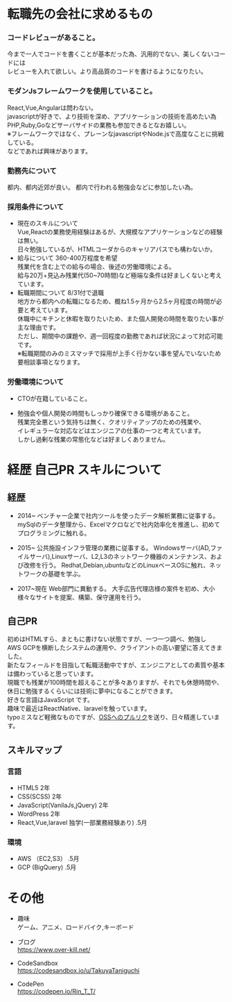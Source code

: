 # 転職先の会社に求めるもの

### コードレビューがあること。
今まで一人でコードを書くことが基本だった為、汎用的でない、美しくないコードには  
レビューを入れて欲しい。より高品質のコードを書けるようになりたい。  

### モダンJsフレームワークを使用していること。
React,Vue,Angularは問わない。  
javascriptが好きで、より技術を深め、アプリケーションの技術を高めたい為  
PHP,Ruby,Goなどサーバサイドの業務も参加できるとなお嬉しい。  
※フレームワークではなく、プレーンなjavascriptやNode.jsで高度なことに挑戦
している。  
などであれば興味があります。  

### 勤務先について
都内、都内近郊が良い。
都内で行われる勉強会などに参加したい為。

### 採用条件について
- 現在のスキルについて  
    Vue,Reactの業務使用経験はあるが、大規模なアプリケーションなどの経験は無い。  
    日々勉強しているが、HTMLコーダからのキャリアパスでも構わないか。  
- 給与について
    360-400万程度を希望  
    残業代を含む上での給与の場合、後述の労働環境による。  
    給与20万+見込み残業代(50~70時間)など極端な条件は好ましくないと考えています。  
- 転職期間について
    8/31付で退職  
    地方から都内への転職になるため、概ね1.5ヶ月から2.5ヶ月程度の時間が必要と考えています。  
    休職中にキチンと休暇を取りたいため、また個人開発の時間を取りたい事が主な理由です。  
    ただし、期間中の課題や、週一回程度の勤務であれば状況によって対応可能です。  
    ※転職期間のみのミスマッチで採用が上手く行かない事を望んでいないため要相談事項となります。

### 労働環境について
- CTOが在籍していること。

- 勉強会や個人開発の時間もしっかり確保できる環境があること。  
残業完全悪という気持ちは無く、クオリティアップのための残業や、  
イレギュラーな対応などはエンジニアの仕事の一つと考えています。  
しかし過剰な残業の常態化などは好ましくありません。  



# 経歴 自己PR スキルについて

## 経歴
- 2014~
ベンチャー企業で社内ツールを使ったデータ解析業務に従事する。
mySqlのデータ整理から、Excelマクロなどで社内効率化を推進し、初めてプログラミングに触れる。

- 2015~
公共施設インフラ管理の業務に従事する。
Windowsサーバ(AD,ファイルサーバ),Linuxサーバ、L2,L3のネットワーク機器のメンテナンス、および改修を行う。
Redhat,Debian,ubuntuなどのLinuxベースOSに触れ、ネットワークの基礎を学ぶ。

- 2017~現在
Web部門に異動する。
大手広告代理店様の案件を初め、大小様々なサイトを提案、構築、保守運用を行う。

## 自己PR
初めはHTMLすら、まともに書けない状態ですが、一つ一つ調べ、勉強し  
AWS GCPを横断したシステムの運用や、クライアントの高い要望に答えてきました。  
新たなフィールドを目指して転職活動中ですが、エンジニアとしての素質や基本は備わっていると思っています。  
現職でも残業が100時間を超えることが多々ありますが、それでも休憩時間や、休日に勉強するくらいには技術に夢中になることができます。  
好きな言語はJavaScript です。  
趣味で最近はReactNative、laravelを触っています。  
typoミスなど軽微なものですが、[OSSへのプルリク](https://github.com/30-seconds/30-seconds-of-code/pull/982)を送り、日々精進しています。

## スキルマップ
### 言語
- HTML5 2年
- CSS(SCSS) 2年
- JavaScript(VanilaJs,jQuery) 2年
- WordPress 2年
- React,Vue,laravel 独学(一部業務経験あり) .5月
### 環境
- AWS （EC2,S3） .5月  
- GCP (BigQuery) .5月  

# その他
- 趣味  
ゲーム、アニメ、ロードバイク,キーボード

- ブログ  
https://www.over-kill.net/

- CodeSandbox  
https://codesandbox.io/u/TakuyaTaniguchi

- CodePen  
https://codepen.io/Rin_T_T/




